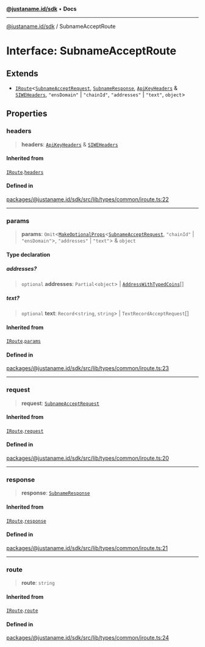[**@justaname.id/sdk**](../README.md) • **Docs**

***

[@justaname.id/sdk](../globals.md) / SubnameAcceptRoute

# Interface: SubnameAcceptRoute

## Extends

- [`IRoute`](IRoute.md)\<[`SubnameAcceptRequest`](SubnameAcceptRequest.md), [`SubnameResponse`](SubnameResponse.md), [`ApiKeyHeaders`](ApiKeyHeaders.md) & [`SIWEHeaders`](SIWEHeaders.md), `"ensDomain"` \| `"chainId"`, `"addresses"` \| `"text"`, `object`\>

## Properties

### headers

> **headers**: [`ApiKeyHeaders`](ApiKeyHeaders.md) & [`SIWEHeaders`](SIWEHeaders.md)

#### Inherited from

[`IRoute`](IRoute.md).[`headers`](IRoute.md#headers)

#### Defined in

[packages/@justaname.id/sdk/src/lib/types/common/iroute.ts:22](https://github.com/JustaName-id/JustaName-sdk/blob/dc845c10af242e3ca87d95ef392516ac0bfa8b95/packages/@justaname.id/sdk/src/lib/types/common/iroute.ts#L22)

***

### params

> **params**: `Omit`\<[`MakeOptionalProps`](../type-aliases/MakeOptionalProps.md)\<[`SubnameAcceptRequest`](SubnameAcceptRequest.md), `"chainId"` \| `"ensDomain"`\>, `"addresses"` \| `"text"`\> & `object`

#### Type declaration

##### addresses?

> `optional` **addresses**: `Partial`\<`object`\> \| [`AddressWithTypedCoins`](AddressWithTypedCoins.md)[]

##### text?

> `optional` **text**: `Record`\<`string`, `string`\> \| `TextRecordAcceptRequest`[]

#### Inherited from

[`IRoute`](IRoute.md).[`params`](IRoute.md#params)

#### Defined in

[packages/@justaname.id/sdk/src/lib/types/common/iroute.ts:23](https://github.com/JustaName-id/JustaName-sdk/blob/dc845c10af242e3ca87d95ef392516ac0bfa8b95/packages/@justaname.id/sdk/src/lib/types/common/iroute.ts#L23)

***

### request

> **request**: [`SubnameAcceptRequest`](SubnameAcceptRequest.md)

#### Inherited from

[`IRoute`](IRoute.md).[`request`](IRoute.md#request)

#### Defined in

[packages/@justaname.id/sdk/src/lib/types/common/iroute.ts:20](https://github.com/JustaName-id/JustaName-sdk/blob/dc845c10af242e3ca87d95ef392516ac0bfa8b95/packages/@justaname.id/sdk/src/lib/types/common/iroute.ts#L20)

***

### response

> **response**: [`SubnameResponse`](SubnameResponse.md)

#### Inherited from

[`IRoute`](IRoute.md).[`response`](IRoute.md#response)

#### Defined in

[packages/@justaname.id/sdk/src/lib/types/common/iroute.ts:21](https://github.com/JustaName-id/JustaName-sdk/blob/dc845c10af242e3ca87d95ef392516ac0bfa8b95/packages/@justaname.id/sdk/src/lib/types/common/iroute.ts#L21)

***

### route

> **route**: `string`

#### Inherited from

[`IRoute`](IRoute.md).[`route`](IRoute.md#route)

#### Defined in

[packages/@justaname.id/sdk/src/lib/types/common/iroute.ts:24](https://github.com/JustaName-id/JustaName-sdk/blob/dc845c10af242e3ca87d95ef392516ac0bfa8b95/packages/@justaname.id/sdk/src/lib/types/common/iroute.ts#L24)

